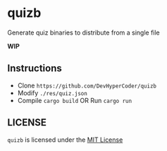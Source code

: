 # quizb

Generate quiz binaries to distribute from a single file

**WIP**

## Instructions
- Clone `https://github.com/DevHyperCoder/quizb`
- Modify `./res/quiz.json`
- Compile `cargo build` OR Run `cargo run`

## LICENSE

`quizb` is licensed under the [MIT License](./LICENSE)

